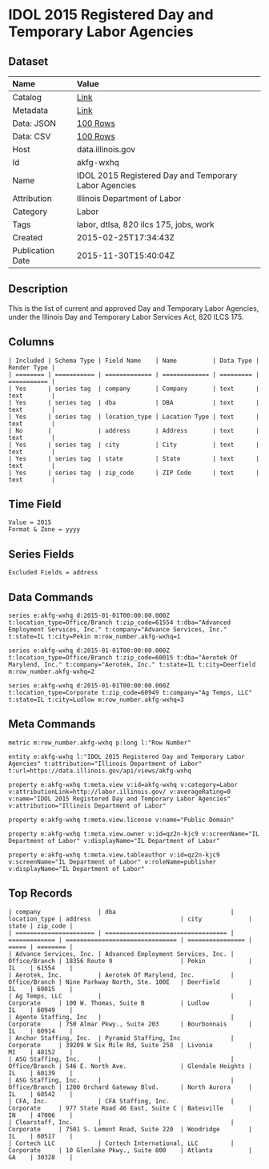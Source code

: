 # IDOL 2015 Registered Day and Temporary Labor Agencies

## Dataset

| Name | Value |
| :--- | :---- |
| Catalog | [Link](https://catalog.data.gov/dataset/idol-2015-registered-day-and-temporary-labor-agencies-e7a78) |
| Metadata | [Link](https://data.illinois.gov/api/views/akfg-wxhq) |
| Data: JSON | [100 Rows](https://data.illinois.gov/api/views/akfg-wxhq/rows.json?max_rows=100) |
| Data: CSV | [100 Rows](https://data.illinois.gov/api/views/akfg-wxhq/rows.csv?max_rows=100) |
| Host | data.illinois.gov |
| Id | akfg-wxhq |
| Name | IDOL 2015 Registered Day and Temporary Labor Agencies |
| Attribution | Illinois Department of Labor |
| Category | Labor |
| Tags | labor, dtlsa, 820 ilcs 175, jobs, work |
| Created | 2015-02-25T17:34:43Z |
| Publication Date | 2015-11-30T15:40:04Z |

## Description

This is the list of current and approved Day and Temporary Labor Agencies, under the Illinois Day and Temporary Labor Services Act, 820 ILCS 175.

## Columns

```ls
| Included | Schema Type | Field Name    | Name          | Data Type | Render Type |
| ======== | =========== | ============= | ============= | ========= | =========== |
| Yes      | series tag  | company       | Company       | text      | text        |
| Yes      | series tag  | dba           | DBA           | text      | text        |
| Yes      | series tag  | location_type | Location Type | text      | text        |
| No       |             | address       | Address       | text      | text        |
| Yes      | series tag  | city          | City          | text      | text        |
| Yes      | series tag  | state         | State         | text      | text        |
| Yes      | series tag  | zip_code      | ZIP Code      | text      | text        |
```

## Time Field

```ls
Value = 2015
Format & Zone = yyyy
```

## Series Fields

```ls
Excluded Fields = address
```

## Data Commands

```ls
series e:akfg-wxhq d:2015-01-01T00:00:00.000Z t:location_type=Office/Branch t:zip_code=61554 t:dba="Advanced Employment Services, Inc." t:company="Advance Services, Inc." t:state=IL t:city=Pekin m:row_number.akfg-wxhq=1

series e:akfg-wxhq d:2015-01-01T00:00:00.000Z t:location_type=Office/Branch t:zip_code=60015 t:dba="Aerotek Of Marylend, Inc." t:company="Aerotek, Inc." t:state=IL t:city=Deerfield m:row_number.akfg-wxhq=2

series e:akfg-wxhq d:2015-01-01T00:00:00.000Z t:location_type=Corporate t:zip_code=60949 t:company="Ag Temps, LLC" t:state=IL t:city=Ludlow m:row_number.akfg-wxhq=3
```

## Meta Commands

```ls
metric m:row_number.akfg-wxhq p:long l:"Row Number"

entity e:akfg-wxhq l:"IDOL 2015 Registered Day and Temporary Labor Agencies" t:attribution="Illinois Department of Labor" t:url=https://data.illinois.gov/api/views/akfg-wxhq

property e:akfg-wxhq t:meta.view v:id=akfg-wxhq v:category=Labor v:attributionLink=http://labor.illinois.gov/ v:averageRating=0 v:name="IDOL 2015 Registered Day and Temporary Labor Agencies" v:attribution="Illinois Department of Labor"

property e:akfg-wxhq t:meta.view.license v:name="Public Domain"

property e:akfg-wxhq t:meta.view.owner v:id=qz2n-kjc9 v:screenName="IL Department of Labor" v:displayName="IL Department of Labor"

property e:akfg-wxhq t:meta.view.tableauthor v:id=qz2n-kjc9 v:screenName="IL Department of Labor" v:roleName=publisher v:displayName="IL Department of Labor"
```

## Top Records

```ls
| company                | dba                                | location_type | address                         | city             | state | zip_code | 
| ====================== | ================================== | ============= | =============================== | ================ | ===== | ======== | 
| Advance Services, Inc. | Advanced Employment Services, Inc. | Office/Branch | 18356 Route 9                   | Pekin            | IL    | 61554    | 
| Aerotek, Inc.          | Aerotek Of Marylend, Inc.          | Office/Branch | Nine Parkway North, Ste. 100E   | Deerfield        | IL    | 60015    | 
| Ag Temps, LLC          |                                    | Corporate     | 100 W. Thomas, Suite B          | Ludlow           | IL    | 60949    | 
| Agente Staffing, Inc   |                                    | Corporate     | 750 Almar Pkwy., Suite 203      | Bourbonnais      | IL    | 60914    | 
| Anchor Staffing, Inc.  | Pyramid Staffing, Inc              | Corporate     | 39209 W Six Mile Rd, Suite 250  | Livonia          | MI    | 48152    | 
| ASG Staffing, Inc.     |                                    | Office/Branch | 546 E. North Ave.               | Glendale Heights | IL    | 60139    | 
| ASG Staffing, Inc.     |                                    | Office/Branch | 1200 Orchard Gateway Blvd.      | North Aurora     | IL    | 60542    | 
| CFA, Inc.              | CFA Staffing, Inc.                 | Corporate     | 977 State Road 46 East, Suite C | Batesville       | IN    | 47006    | 
| Clearstaff, Inc.       |                                    | Corporate     | 7501 S. Lemont Road, Suite 220  | Woodridge        | IL    | 60517    | 
| Cortech LLC            | Cortech International, LLC         | Corporate     | 10 Glenlake Pkwy., Suite 800    | Atlanta          | GA    | 30328    | 
```